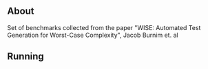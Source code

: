 ## About

Set of benchmarks collected from the paper "WISE: Automated Test Generation for Worst-Case Complexity", Jacob Burnim et. al

## Running

